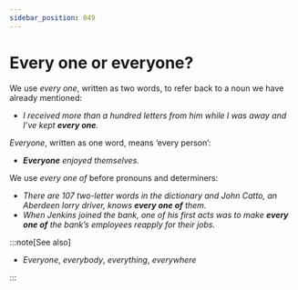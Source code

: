 ```yaml
---
sidebar_position: 049
---
```


# Every one or everyone?

We use *every one*, written as two words, to refer back to a noun we have already mentioned:

- *I received more than a hundred letters from him while I was away and I’ve kept **every one**.*

*Everyone*, written as one word, means ‘every person’:

- ***Everyone*** *enjoyed themselves.*

We use *every one of* before pronouns and determiners:

- *There are 107 two-letter words in the dictionary and John Catto, an Aberdeen lorry driver, knows **every one of** them.*
- *When Jenkins joined the bank, one of his first acts was to make **every one of** the bank’s employees reapply for their jobs.*

:::note[See also]

- *Everyone*, *everybody*, *everything*, *everywhere*

:::
